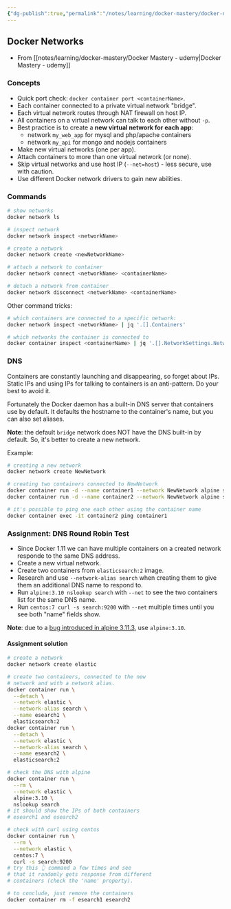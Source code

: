 ```yaml
---
{"dg-publish":true,"permalink":"/notes/learning/docker-mastery/docker-networks/","dgHomeLink":true,"dgPassFrontmatter":false,"dgShowBacklinks":true,"dgShowLocalGraph":true}
---
```


## Docker Networks

- From [[notes/learning/docker-mastery/Docker Mastery - udemy|Docker Mastery - udemy]]

### Concepts

- Quick port check: `docker container port <containerName>`.
- Each container connected to a private virtual network "bridge".
- Each virtual network routes through NAT firewall on host IP.
- All containers on a virtual network can talk to each other without `-p`.
- Best practice is to create a **new virtual network for each app**:
    - network `my_web_app` for mysql and php/apache containers
    - network `my_api` for mongo and nodejs containers
- Make new virtual networks (one per app).
- Attach containers to more than one virtual network (or none).
- Skip virtual networks and use host IP (`--net=host`) - less secure, use with caution.
- Use different Docker network drivers to gain new abilities.

### Commands

```sh
# show networks
docker network ls

# inspect network
docker network inspect <networkName>

# create a network
docker network create <newNetworkName>

# attach a network to container
docker network connect <networkName> <containerName>

# detach a network from container
docker network disconnect <networkName> <containerName>
```

Other command tricks:
```sh
# which containers are connected to a specific network:
docker network inspect <networkName> | jq '.[].Containers'

# which networks the container is connected to
docker container inspect <containerName> | jq '.[].NetworkSettings.Network'
```

### DNS

Containers are constantly launching and disappearing, so forget about IPs. Static IPs and using IPs for talking to containers is an anti-pattern. Do your best to avoid it.

Fortunately the Docker daemon has a built-in DNS server that containers use by default. It defaults the hostname to the container's name, but you can also set aliases.

**Note**: the default `bridge` network does NOT have the DNS built-in by default. So, it's better to create a new network.

Example:
```sh
# creating a new network
docker network create NewNetwork

# creating two containers connected to NewNetwork
docker container run -d --name container1 --network NewNetwork alpine sleep 1000
docker container run -d --name container2 --network NewNetwork alpine sleep 1000

# it's possible to ping one each other using the container name
docker container exec -it container2 ping container1
```

### Assignment: DNS Round Robin Test

- Since Docker 1.11 we can have multiple containers on a created network responde to the same DNS address.
- Create a new virtual network.
- Create two containers from `elasticsearch:2` image.
- Research and use `--network-alias search` when creating them to give them an additional DNS name to respond to.
- Run `alpine:3.10 nslookup search` with `--net` to see the two containers list for the same DNS name.
- Run `centos:7 curl -s search:9200` with `--net` multiple times until you see both "name" fields show.

**Note**: due to a [bug introduced in alpine 3.11.3](https://github.com/gliderlabs/docker-alpine/issues/539), use `alpine:3.10`.

#### Assignment solution

```bash
# create a network
docker network create elastic

# create two containers, connected to the new
# network and with a network alias.
docker container run \
  --detach \
  --network elastic \
  --network-alias search \
  --name esearch1 \
  elasticsearch:2
docker container run \
  --detach \
  --network elastic \
  --network-alias search \
  --name esearch2 \
  elasticsearch:2

# check the DNS with alpine
docker container run \
  --rm \
  --network elastic \
  alpine:3.10 \
  nslookup search
# it should show the IPs of both containers
# esearch1 and esearch2

# check with curl using centos
docker container run \
  --rm \
  --network elastic \
  centos:7 \
  curl -s search:9200
# try this 👆 command a few times and see
# that it randomly gets response from different
# containers (check the 'name' property).

# to conclude, just remove the containers
docker container rm -f esearch1 esearch2
```



